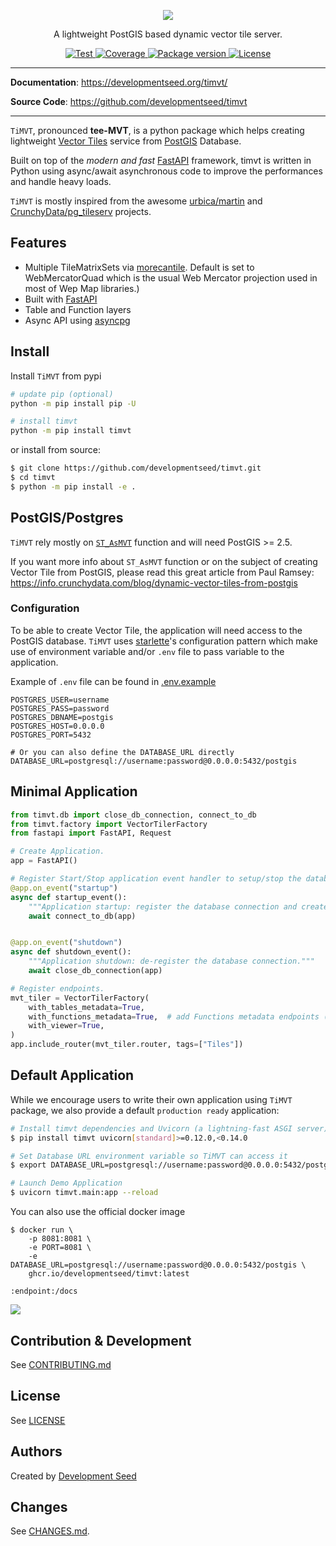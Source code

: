 <p align="center">
  <img src="https://user-images.githubusercontent.com/10407788/106793743-d5b27e80-6625-11eb-924a-77c54abff993.jpg"/>
  <p align="center">A lightweight PostGIS based dynamic vector tile server.</p>
</p>

<p align="center">
  <a href="https://github.com/developmentseed/timvt/actions?query=workflow%3ACI" target="_blank">
      <img src="https://github.com/developmentseed/timvt/workflows/CI/badge.svg" alt="Test">
  </a>
  <a href="https://codecov.io/gh/developmentseed/timvt" target="_blank">
      <img src="https://codecov.io/gh/developmentseed/timvt/branch/master/graph/badge.svg" alt="Coverage">
  </a>
  <a href="https://pypi.org/project/timvt" target="_blank">
      <img src="https://img.shields.io/pypi/v/timvt?color=%2334D058&label=pypi%20package" alt="Package version">
  </a>
  <a href="https://github.com/developmentseed/timvt/blob/master/LICENSE" target="_blank">
      <img src="https://img.shields.io/github/license/developmentseed/timvt.svg" alt="License">

  </a>
</p>

---

**Documentation**: <a href="https://developmentseed.org/timvt/" target="_blank">https://developmentseed.org/timvt/</a>

**Source Code**: <a href="https://github.com/developmentseed/timvt" target="_blank">https://github.com/developmentseed/timvt</a>

---

`TiMVT`, pronounced **tee-MVT**, is a python package which helps creating lightweight [Vector Tiles](https://github.com/mapbox/vector-tile-spec) service from [PostGIS](https://github.com/postgis/postgis) Database.

Built on top of the *modern and fast* [FastAPI](https://fastapi.tiangolo.com) framework, timvt is written in Python using async/await asynchronous code to improve the performances and handle heavy loads.

`TiMVT` is mostly inspired from the awesome [urbica/martin](https://github.com/urbica/martin) and [CrunchyData/pg_tileserv](https://github.com/CrunchyData/pg_tileserv) projects.

## Features

- Multiple TileMatrixSets via [morecantile](https://github.com/developmentseed/morecantile). Default is set to WebMercatorQuad which is the usual Web Mercator projection used in most of Wep Map libraries.)
- Built with [FastAPI](https://fastapi.tiangolo.com)
- Table and Function layers
- Async API using [asyncpg](https://github.com/MagicStack/asyncpg)


## Install

Install `TiMVT` from pypi
```bash
# update pip (optional)
python -m pip install pip -U

# install timvt
python -m pip install timvt
```

or install from source:

```bash
$ git clone https://github.com/developmentseed/timvt.git
$ cd timvt
$ python -m pip install -e .
```

## PostGIS/Postgres

`TiMVT` rely mostly on [`ST_AsMVT`](https://postgis.net/docs/ST_AsMVT.html) function and will need PostGIS >= 2.5.

If you want more info about `ST_AsMVT` function or on the subject of creating Vector Tile from PostGIS, please read this great article from Paul Ramsey: https://info.crunchydata.com/blog/dynamic-vector-tiles-from-postgis

### Configuration

To be able to create Vector Tile, the application will need access to the PostGIS database. `TiMVT` uses [starlette](https://www.starlette.io/config/)'s configuration pattern which make use of environment variable and/or `.env` file to pass variable to the application.

Example of `.env` file can be found in [.env.example](https://github.com/developmentseed/timvt/blob/master/.env.example)
```
POSTGRES_USER=username
POSTGRES_PASS=password
POSTGRES_DBNAME=postgis
POSTGRES_HOST=0.0.0.0
POSTGRES_PORT=5432

# Or you can also define the DATABASE_URL directly
DATABASE_URL=postgresql://username:password@0.0.0.0:5432/postgis
```

## Minimal Application

```python
from timvt.db import close_db_connection, connect_to_db
from timvt.factory import VectorTilerFactory
from fastapi import FastAPI, Request

# Create Application.
app = FastAPI()

# Register Start/Stop application event handler to setup/stop the database connection
@app.on_event("startup")
async def startup_event():
    """Application startup: register the database connection and create table list."""
    await connect_to_db(app)


@app.on_event("shutdown")
async def shutdown_event():
    """Application shutdown: de-register the database connection."""
    await close_db_connection(app)

# Register endpoints.
mvt_tiler = VectorTilerFactory(
    with_tables_metadata=True,
    with_functions_metadata=True,  # add Functions metadata endpoints (/functions.json, /{function_name}.json)
    with_viewer=True,
)
app.include_router(mvt_tiler.router, tags=["Tiles"])
```

## Default Application

While we encourage users to write their own application using `TiMVT` package, we also provide a default `production ready` application:

```bash
# Install timvt dependencies and Uvicorn (a lightning-fast ASGI server)
$ pip install timvt uvicorn[standard]>=0.12.0,<0.14.0

# Set Database URL environment variable so TiMVT can access it
$ export DATABASE_URL=postgresql://username:password@0.0.0.0:5432/postgis

# Launch Demo Application
$ uvicorn timvt.main:app --reload
```

You can also use the official docker image

```
$ docker run \
    -p 8081:8081 \
    -e PORT=8081 \
    -e DATABASE_URL=postgresql://username:password@0.0.0.0:5432/postgis \
    ghcr.io/developmentseed/timvt:latest
```

`:endpoint:/docs`

![](https://user-images.githubusercontent.com/10407788/136578935-e1170784-5a4f-4946-842c-9a6de39165f6.jpg)


## Contribution & Development

See [CONTRIBUTING.md](https://github.com/developmentseed/timvt/blob/master/CONTRIBUTING.md)

## License

See [LICENSE](https://github.com/developmentseed/timvt/blob/master/LICENSE)

## Authors

Created by [Development Seed](<http://developmentseed.org>)

## Changes

See [CHANGES.md](https://github.com/developmentseed/timvt/blob/master/CHANGES.md).

